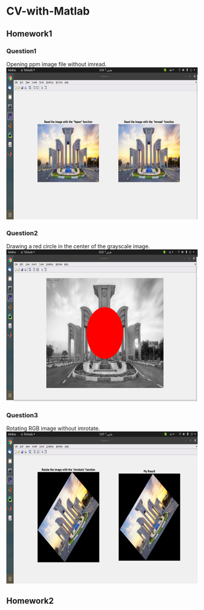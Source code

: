 # CV-with-Matlab

## Homework1

### Question1
Opening ppm image file without imread.
<img src="https://github.com/fark00/CV-with-Matlab/blob/master/HW1/q1.png" width=600 height=400>


### Question2
Drawing a red circle in the center of the grayscale image.
<img src="https://github.com/fark00/CV-with-Matlab/blob/master/HW1/q2.png" width=600 height=400>


### Question3
Rotating RGB image without imrotate.
<img src="https://github.com/fark00/CV-with-Matlab/blob/master/HW1/q3.png" width=600 height=400>


## Homework2
